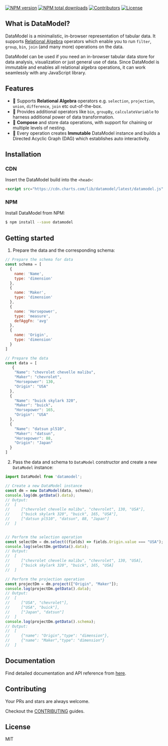 <!-- <h3 align="center">
  <br />
  <br />
  <a href="https://github.com/chartshq/datamodel">
    <img src="https://github.com/chartshq/datamodel/raw/master/logo.svg" alt="datamodel" title="datamodel" />
  </a>
</h3>
<br />
<br />
<br /> -->

[![NPM version](https://img.shields.io/npm/v/datamodel.svg)](https://www.npmjs.com/package/datamodel)
[![NPM total downloads](https://img.shields.io/npm/dt/datamodel.svg)](https://www.npmjs.com/package/datamodel)
[![Contributors](https://img.shields.io/github/contributors/chartshq/datamodel.svg)](https://github.com/chartshq/datamodel/graphs/contributors)
[![License](https://img.shields.io/github/license/chartshq/datamodel.svg)](https://github.com/chartshq/datamodel/blob/master/LICENSE)

## What is DataModel?

DataModel is a minimalistic, in-browser representation of tabular data. It supports [Relational Algebra](https://en.wikipedia.org/wiki/Relational_algebra) operators which enable you to run `filter`, `group`, `bin`, `join` (and many more) operations on the data.

DataModel can be used if you need an in-browser tabular data store for data analysis, visualization or just general use of data. Since DataModel is immutable and enables all relational algebra operations, it can work seamlessly with any JavaScript library.

## Features

* 🎉 Supports **Relational Algebra** operators e.g. `selection`, `projection`, `union`, `difference`, `join` etc out-of-the-box.
* 🔨 Provides additional operators like `bin`, `groupBy`, `calculateVariable` to harness additional power of data transformation.
* 🎵 **Compose** and store data operations, with support for chaining or multiple levels of nesting.
* 💎 Every operation creates **Immutable** DataModel instance and builds a Directed Acyclic Graph (DAG) which establishes auto interactivity.

## Installation

### CDN

Insert the DataModel build into the `<head>`:

```html
<script src="https://cdn.charts.com/lib/datamodel/latest/datamodel.js" type="text/javascript"></script>
```

### NPM

Install DataModel from NPM:

```bash
$ npm install --save datamodel
```

## Getting started

1. Prepare the data and the corresponding schema:

```javascript
// Prepare the schema for data
const schema = [
  {
    name: 'Name',
    type: 'dimension'
  },
  {
    name: 'Maker',
    type: 'dimension'
  },
  {
    name: 'Horsepower',
    type: 'measure',
    defAggFn: 'avg'
  },
  {
    name: 'Origin',
    type: 'dimension'
  }
]

// Prepare the data
const data = [
   {
    "Name": "chevrolet chevelle malibu",
    "Maker": "chevrolet",
    "Horsepower": 130,
    "Origin": "USA"
  },
  {
    "Name": "buick skylark 320",
    "Maker": "buick",
    "Horsepower": 165,
    "Origin": "USA"
  },
  {
    "Name": "datsun pl510",
    "Maker": "datsun",
    "Horsepower": 88,
    "Origin": "Japan"
  }
]
```

2. Pass the data and schema to `DataModel` constructor and create a new `DataModel` instance:

```javascript
import DataModel from 'datamodel';

// Create a new DataModel instance
const dm = new DataModel(data, schema);
console.log(dm.getData().data);
// Output:
//  [
//     ["chevrolet chevelle malibu", "chevrolet", 130, "USA"],
//     ["buick skylark 320", "buick", 165, "USA"],
//     ["datsun pl510", "datsun", 88, "Japan"]
//  ]


// Perform the selection operation
const selectDm = dm.select((fields) => fields.Origin.value === "USA");
console.log(selectDm.getData().data);
// Output:
//  [
//     ["chevrolet chevelle malibu", "chevrolet", 130, "USA],
//     ["buick skylark 320", "buick", 165, "USA]
//  ]

// Perform the projection operation
const projectDm = dm.project(["Origin", "Maker"]);
console.log(projectDm.getData().data);
// Output:
//  [
//     ["USA", "chevrolet"],
//     ["USA", "buick"],
//     ["Japan", "datsun"]
//  ]
console.log(projectDm.getData().schema);
// Output:
//  [
//     {"name": "Origin","type": "dimension"},
//     {"name": "Maker","type": "dimension"}
//  ]

```

## Documentation

Find detailed documentation and API reference from [here](https://charts.com/muze/docs/introduction-to-datamodel).

## Contributing

Your PRs and stars are always welcome.

Checkout the [CONTRIBUTING](https://github.com/chartshq/datamodel/CONTRIBUTING.md) guides.

## License

MIT
